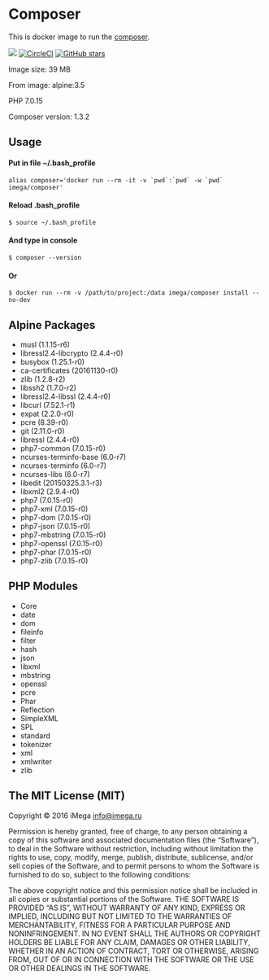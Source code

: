 # Composer
This is docker image to run the [composer](https://getcomposer.org).

[![](https://images.microbadger.com/badges/image/imega/composer.svg)](http://microbadger.com/images/imega/composer "Get your own image badge on microbadger.com") [![CircleCI](https://circleci.com/gh/imega-docker/composer.svg?style=svg)](https://circleci.com/gh/imega-docker/composer) [![GitHub stars](https://img.shields.io/github/stars/badges/shields.svg?style=social&label=Star&maxAge=2592000)](https://github.com/imega-docker/composer)

Image size: 39 MB

From image: alpine:3.5

PHP 7.0.15

Composer version: 1.3.2

## Usage

#### Put in file ~/.bash_profile
```
alias composer='docker run --rm -it -v `pwd`:`pwd` -w `pwd` imega/composer'
```

#### Reload .bash_profile
```
$ source ~/.bash_profile
```

#### And type in console
```
$ composer --version
```

#### Or
```
$ docker run --rm -v /path/to/project:/data imega/composer install --no-dev
```

## Alpine Packages
  - musl (1.1.15-r6)
  - libressl2.4-libcrypto (2.4.4-r0)
  - busybox (1.25.1-r0)
  - ca-certificates (20161130-r0)
  - zlib (1.2.8-r2)
  - libssh2 (1.7.0-r2)
  - libressl2.4-libssl (2.4.4-r0)
  - libcurl (7.52.1-r1)
  - expat (2.2.0-r0)
  - pcre (8.39-r0)
  - git (2.11.0-r0)
  - libressl (2.4.4-r0)
  - php7-common (7.0.15-r0)
  - ncurses-terminfo-base (6.0-r7)
  - ncurses-terminfo (6.0-r7)
  - ncurses-libs (6.0-r7)
  - libedit (20150325.3.1-r3)
  - libxml2 (2.9.4-r0)
  - php7 (7.0.15-r0)
  - php7-xml (7.0.15-r0)
  - php7-dom (7.0.15-r0)
  - php7-json (7.0.15-r0)
  - php7-mbstring (7.0.15-r0)
  - php7-openssl (7.0.15-r0)
  - php7-phar (7.0.15-r0)
  - php7-zlib (7.0.15-r0)

## PHP Modules
  - Core
  - date
  - dom
  - fileinfo
  - filter
  - hash
  - json
  - libxml
  - mbstring
  - openssl
  - pcre
  - Phar
  - Reflection
  - SimpleXML
  - SPL
  - standard
  - tokenizer
  - xml
  - xmlwriter
  - zlib

## The MIT License (MIT)

Copyright © 2016 iMega <info@imega.ru>

Permission is hereby granted, free of charge, to any person obtaining a copy of this software and associated documentation files (the “Software”), to deal in the Software without restriction, including without limitation the rights to use, copy, modify, merge, publish, distribute, sublicense, and/or sell copies of the Software, and to permit persons to whom the Software is furnished to do so, subject to the following conditions:

The above copyright notice and this permission notice shall be included in all copies or substantial portions of the Software.
THE SOFTWARE IS PROVIDED “AS IS”, WITHOUT WARRANTY OF ANY KIND, EXPRESS OR IMPLIED, INCLUDING BUT NOT LIMITED TO THE WARRANTIES OF MERCHANTABILITY, FITNESS FOR A PARTICULAR PURPOSE AND NONINFRINGEMENT. IN NO EVENT SHALL THE AUTHORS OR COPYRIGHT HOLDERS BE LIABLE FOR ANY CLAIM, DAMAGES OR OTHER LIABILITY, WHETHER IN AN ACTION OF CONTRACT, TORT OR OTHERWISE, ARISING FROM, OUT OF OR IN CONNECTION WITH THE SOFTWARE OR THE USE OR OTHER DEALINGS IN THE SOFTWARE.
